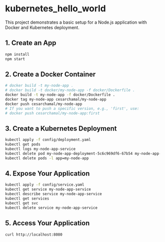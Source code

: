 # kubernetes_hello_world

This project demonstrates a basic setup for a Node.js application with Docker and Kubernetes deployment.

## 1. Create an App

```bash
npm install
npm start
```

## 2. Create a Docker Container

```bash
# docker build -t my-node-app .
# docker build -t docker/my-node-app -f docker/Dockerfile .
docker build -t my-node-app -f docker/Dockerfile .
docker tag my-node-app cesarchamal/my-node-app
docker push cesarchamal/my-node-app
# If you want to push a specific version, e.g., 'first', use:
# docker push cesarchamal/my-node-app:first
```

## 3. Create a Kubernetes Deployment

```bash
kubectl apply -f config/deployment.yaml
kubectl get pods
kubectl logs my-node-app-service
kubectl delete pod my-node-app-deployment-5c6c969df6-67b54 my-node-app-deployment-857f55d67f-n8dt8
kubectl delete pods -l app=my-node-app
```

## 4. Expose Your Application

```bash
kubectl apply -f config/service.yaml
kubectl get service my-node-app-service
kubectl describe service my-node-app-service
kubectl get services
kubectl get svc
kubectl delete service my-node-app-service
```

## 5. Access Your Application

```bash
curl http://localhost:8080
```